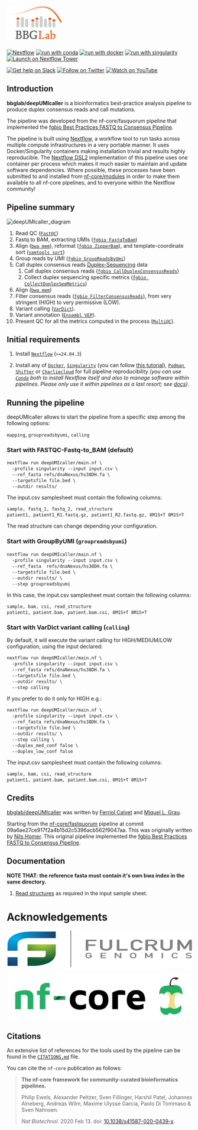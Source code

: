 # ![bbglab/deepUMIcaller](docs/images/bbglabLOGO_small.png)

<!-- 
[![GitHub Actions CI Status](https://github.com/nf-core/fastquorum/workflows/nf-core%20CI/badge.svg)](https://github.com/nf-core/fastquorum/actions?query=workflow%3A%22nf-core+CI%22)
[![GitHub Actions Linting Status](https://github.com/nf-core/fastquorum/workflows/nf-core%20linting/badge.svg)](https://github.com/nf-core/fastquorum/actions?query=workflow%3A%22nf-core+linting%22)
[![AWS CI](https://img.shields.io/badge/CI%20tests-full%20size-FF9900?logo=Amazon%20AWS)](https://nf-co.re/fastquorum/results)
[![Cite with Zenodo](http://img.shields.io/badge/DOI-10.5281/zenodo.XXXXXXX-1073c8)](https://doi.org/10.5281/zenodo.XXXXXXX)
-->

[![Nextflow](https://img.shields.io/badge/nextflow%20DSL2-%E2%89%A521.10.3-23aa62.svg)](https://www.nextflow.io/)
[![run with conda](http://img.shields.io/badge/run%20with-conda-3EB049?logo=anaconda)](https://docs.conda.io/en/latest/)
[![run with docker](https://img.shields.io/badge/run%20with-docker-0db7ed?logo=docker)](https://www.docker.com/)
[![run with singularity](https://img.shields.io/badge/run%20with-singularity-1d355c.svg)](https://sylabs.io/docs/)
[![Launch on Nextflow Tower](https://img.shields.io/badge/Launch%20%F0%9F%9A%80-Nextflow%20Tower-%234256e7)](https://tower.nf/launch?pipeline=https://github.com/bbglab/deepUMIcaller)

[![Get help on Slack](http://img.shields.io/badge/slack-nf--core%20%23fastquorum-4A154B?logo=slack)](https://nfcore.slack.com/channels/fastquorum)
[![Follow on Twitter](http://img.shields.io/badge/twitter-%40bbglab-1DA1F2?logo=twitter)](https://twitter.com/bbglab)
[![Watch on YouTube](http://img.shields.io/badge/youtube-bbglab-FF0000?logo=youtube)](https://www.youtube.com/@bcnbglab)


## Introduction

<!-- TODO nf-core: Write a 1-2 sentence summary of what data the pipeline is for and what it does -->

**bbglab/deepUMIcaller** is a bioinformatics best-practice analysis pipeline to produce duplex consensus reads and call mutations.

The pipeline was developed from the nf-core/fasquorum pipeline that implemented the [fgbio Best Practices FASTQ to Consensus Pipeline][fgbio-best-practices-link].

The pipeline is built using [Nextflow](https://www.nextflow.io), a workflow tool to run tasks across multiple compute infrastructures in a very portable manner. It uses Docker/Singularity containers making installation trivial and results highly reproducible. The [Nextflow DSL2](https://www.nextflow.io/docs/latest/dsl2.html) implementation of this pipeline uses one container per process which makes it much easier to maintain and update software dependencies. Where possible, these processes have been submitted to and installed from [nf-core/modules](https://github.com/nf-core/modules) in order to make them available to all nf-core pipelines, and to everyone within the Nextflow community!

<!-- TODO nf-core: Add full-sized test dataset and amend the paragraph below if applicable -->

## Pipeline summary

![deepUMIcaller_diagram](https://github.com/bbglab/deepUMIcaller/assets/6456499/f04ab401-3237-4e3a-aeb7-5827585d732c)

<!-- TODO nf-core: Fill in short bullet-pointed list of the default steps in the pipeline -->
1. Read QC ([`FastQC`](https://www.bioinformatics.babraham.ac.uk/projects/fastqc/))
2. Fastq to BAM, extracting UMIs ([`fgbio FastqToBam`](http://fulcrumgenomics.github.io/fgbio/tools/latest/FastqToBam.html))
3. Align ([`bwa mem`](https://github.com/lh3/bwa)), reformat ([`fgbio ZipperBam`](http://fulcrumgenomics.github.io/fgbio/tools/latest/ZipperBam.html)), and template-coordinate sort ([`samtools sort`](http://www.htslib.org/doc/samtools.html))
4. Group reads by UMI ([`fgbio GroupReadsByUmi`](http://fulcrumgenomics.github.io/fgbio/tools/latest/GroupReadsByUmi.html))
5. Call duplex consensus reads [Duplex-Sequencing][duplex-seq-link] data
      1. Call duplex consensus reads ([`fgbio CallDuplexConsensusReads`](http://fulcrumgenomics.github.io/fgbio/tools/latest/CallDuplexConsensusReads.html))
      2. Collect duplex sequencing specific metrics ([`fgbio CollectDuplexSeqMetrics`](http://fulcrumgenomics.github.io/fgbio/tools/latest/CollectDuplexSeqMetrics.html))
6. Align ([`bwa mem`](https://github.com/lh3/bwa))
7. Filter consensus reads ([`fgbio FilterConsensusReads`](http://fulcrumgenomics.github.io/fgbio/tools/latest/FilterConsensusReads.html)), from very stringent (HIGH) to very permissive (LOW).
8. Variant calling ([`VarDict`](https://github.com/AstraZeneca-NGS/VarDictJava)).
9. Variant annotation ([`Ensembl VEP`](https://www.ensembl.org/info/docs/tools/vep/index.html)).
10. Present QC for all the metrics computed in the process ([`MultiQC`](http://multiqc.info/)).

## Initial requirements

1. Install [`Nextflow`](https://www.nextflow.io/docs/latest/getstarted.html#installation) (`>=24.04.3`)

2. Install any of [`Docker`](https://docs.docker.com/engine/installation/), [`Singularity`](https://www.sylabs.io/guides/3.0/user-guide/) (you can follow [this tutorial](https://singularity-tutorial.github.io/01-installation/)), [`Podman`](https://podman.io/), [`Shifter`](https://nersc.gitlab.io/development/shifter/how-to-use/) or [`Charliecloud`](https://hpc.github.io/charliecloud/) for full pipeline reproducibility _(you can use [`Conda`](https://conda.io/miniconda.html) both to install Nextflow itself and also to manage software within pipelines. Please only use it within pipelines as a last resort; see [docs](https://nf-co.re/usage/configuration#basic-configuration-profiles))_.



## Running the pipeline

deepUMIcaller allows to start the pipeline from a specific step among the following options:

`mapping`, `groupreadsbyumi`, `calling`

### Start with FASTQC-Fastq-to_BAM (default)

```console
nextflow run deepUMIcaller/main.nf \
  -profile singularity --input input.csv \
  --ref_fasta refs/dnaNexus/hs38DH.fa \
  --targetsfile file.bed \
  --outdir results/ 
```

The input.csv samplesheet must contain the following columns:
```
sample, fastq_1, fastq_2, read_structure
patient1, patient1_R1.fastq.gz, patient1_R2.fastq.gz, 8M1S+T 8M1S+T
```
The read structure can change depending your configuration.

### Start with GroupByUMI (`groupreadsbyumi`)
```console
nextflow run deepUMIcaller/main.nf \
  -profile singularity --input input.csv \
  --ref_fasta  refs/dnaNexus/hs38DH.fa \
  --targetsfile file.bed \
  --outdir results/ \
  --step groupreadsbyumi
```
In this case, the input.csv samplesheet must contain the following columns:
```
sample, bam, csi, read_structure
patient1, patient.bam, patient.bam.csi, 8M1S+T 8M1S+T
```

### Start with VarDict variant calling (`calling`)

By default, it will execute the variant calling for HIGH/MEDIUM/LOW configuration, using the input declared:


```console
nextflow run deepUMIcaller/main.nf \
  -profile singularity --input input.csv \
  --ref_fasta refs/dnaNexus/hs38DH.fa \
  --targetsfile file.bed \
  --outdir results/ \
  --step calling
```

If you prefer to do it only for HIGH e.g.:
```console
nextflow run deepUMIcaller/main.nf \
  -profile singularity --input input.csv \
  --ref_fasta refs/dnaNexus/hs38DH.fa \
  --targetsfile file.bed \
  --outdir results/ \
  --step calling \
  --duplex_med_conf false \
  --duplex_low_conf false
```

The input.csv samplesheet must contain the following columns:
```
sample, bam, csi, read_structure
patient1, patient.bam, patient.bam.csi, 8M1S+T 8M1S+T
```




## Credits

[bbglab/deepUMIcaller](https://github.com/bbglab/deepUMIcaller) was written by [Ferriol Calvet](https://github.com/FerriolCalvet) and [Miquel L. Grau](https://github.com/migrau).

Starting from the [nf-core/fastquorum](https://github.com/nf-core/fastquorum) pipeline at commit 09a6ae27ce917f2a4b15d2c5396acb562f9047aa. This was originally written by [Nils Homer](https://github.com/nh13). This original pipeline implemented the [fgbio Best Practices FASTQ to Consensus Pipeline][fgbio-best-practices-link].



## Documentation

**NOTE THAT: the reference fasta must contain it's own bwa index in the same directory.**

1. [Read structures](https://github.com/fulcrumgenomics/fgbio/wiki/Read-Structures) as required in the input sample sheet.


<!-- 
## Documentation
The nf-core/fastquorum pipeline comes with documentation about the pipeline [usage](https://nf-co.re/fastquorum/usage), [parameters](https://nf-co.re/fastquorum/parameters) and [output](https://nf-co.re/fastquorum/output).
m
See also:

1. The [fgbio Best Practise FASTQ -> Consensus Pipeline][fgbio-best-practices-link]
2. [Read structures](https://github.com/fulcrumgenomics/fgbio/wiki/Read-Structures) as required in the input sample sheet.
-->

# Acknowledgements

<p align="center">
<a href="https://fulcrumgenomics.com">
<img width="500" height="100" src="docs/images/Fulcrum.svg" alt="Fulcrum Genomics"/>
</a>
</p>

<p align="center">
<a href="http://nf-co.re">
<img width="500" height="125" src="docs/images/nf-core-logo.png" alt="nf-core"/>
</a>
</p>


## Citations

<!-- TODO nf-core: Add citation for pipeline after first release. Uncomment lines below and update Zenodo doi and badge at the top of this file. -->
<!-- If you use  nf-core/fastquorum for your analysis, please cite it using the following doi: [10.5281/zenodo.XXXXXX](https://doi.org/10.5281/zenodo.XXXXXX) -->

An extensive list of references for the tools used by the pipeline can be found in the [`CITATIONS.md`](CITATIONS.md) file.

You can cite the `nf-core` publication as follows:

> **The nf-core framework for community-curated bioinformatics pipelines.**
>
> Philip Ewels, Alexander Peltzer, Sven Fillinger, Harshil Patel, Johannes Alneberg, Andreas Wilm, Maxime Ulysse Garcia, Paolo Di Tommaso & Sven Nahnsen.
>
> _Nat Biotechnol._ 2020 Feb 13. doi: [10.1038/s41587-020-0439-x](https://dx.doi.org/10.1038/s41587-020-0439-x).

[fgbio-best-practices-link]: https://github.com/fulcrumgenomics/fgbio/blob/main/docs/best-practice-consensus-pipeline.md
[duplex-seq-link]: https://en.wikipedia.org/wiki/Duplex_sequencing
